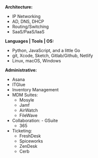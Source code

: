 **Architecture:**
- IP Networking
- AD, DNS, DHCP
- Routing/Switching
- SaaS/PaaS/IaaS

**Languages | Tools | OS:** 
- Python, JavaScript, and a little Go
- git, Xcode, Sketch, Gitlab/Github, Netlify
- Linux, macOS, Windows

**Administrative:** 
- Asana
- ITGlue
- Inventory Management
- MDM Suites:
	- Mosyle
	- Jamf 
	- AirWatch 
	- FileWave 
- Collaboration:
        - GSuite 
	- 365
- Ticketing: 
	- FreshDesk
	- Spiceworks
	- ZenDesk
	- Cerb

